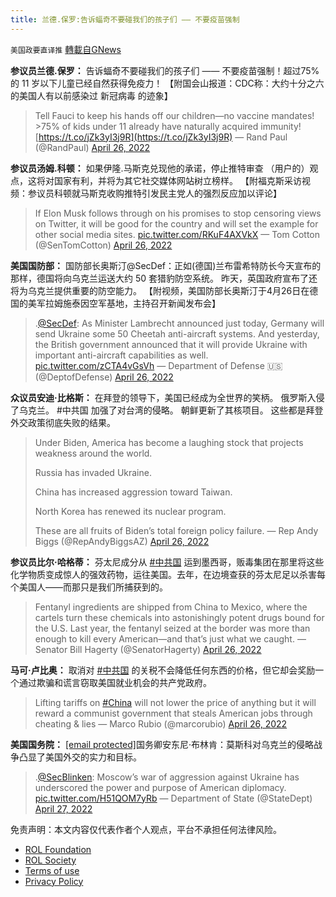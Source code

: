 ```yaml
---
title: 兰德.保罗:告诉蝠奇不要碰我们的孩子们 —— 不要疫苗强制
---
```

`美国政要直译推` [轉載自GNews](https://gnews.org/zh-hans/2420924/)

**参议员兰德.保罗：**
告诉蝠奇不要碰我们的孩子们 —— 不要疫苗强制！超过75% 的 11 岁以下儿童已经自然获得免疫力！ 【附国会山报道：CDC称：大约十分之六的美国人有以前感染过 新冠病毒 的迹象】

> Tell Fauci to keep his hands off our children—no vaccine mandates! &gt;75% of kids under 11 already have naturally acquired immunity! [https://t.co/jZk3yI3j9R](https://t.co/jZk3yI3j9R)
> — Rand Paul (@RandPaul) [April 26, 2022](https://twitter.com/RandPaul/status/1519037941498228743?ref_src=twsrc%5Etfw)

**参议员汤姆.科顿：**
如果伊隆.马斯克兑现他的承诺，停止推特审查 （用户的）观点，这将对国家有利，并将为其它社交媒体网站树立榜样。 【附福克斯采访视频：参议员科顿就马斯克收购推特引发民主党人的强烈反应加以评论】

> If Elon Musk follows through on his promises to stop censoring views on Twitter, it will be good for the country and will set the example for other social media sites. [pic.twitter.com/RKuF4AXVkX](https://t.co/RKuF4AXVkX)
> — Tom Cotton (@SenTomCotton) [April 26, 2022](https://twitter.com/SenTomCotton/status/1519028833852211200?ref_src=twsrc%5Etfw)

**美国国防部：**
国防部长奥斯汀@SecDef：正如(德国)兰布雷希特防长今天宣布的那样，德国将向乌克兰运送大约 50 套猎豹防空系统。 昨天，英国政府宣布了还将为乌克兰提供重要的防空能力。 【附视频，美国防部长奥斯汀于4月26日在德国的美军拉姆施泰因空军基地，主持召开新闻发布会】

> .[@SecDef](https://twitter.com/SecDef?ref_src=twsrc%5Etfw): As Minister Lambrecht announced just today, Germany will send Ukraine some 50 Cheetah anti-aircraft systems. And yesterday, the British government announced that it will provide Ukraine with important anti-aircraft capabilities as well. [pic.twitter.com/zCTA4vGsVh](https://t.co/zCTA4vGsVh)
> — Department of Defense 🇺🇸 (@DeptofDefense) [April 26, 2022](https://twitter.com/DeptofDefense/status/1518970903106924546?ref_src=twsrc%5Etfw)

**众议员安迪·比格斯：**
在拜登的领导下，美国已经成为全世界的笑柄。
俄罗斯入侵了乌克兰。 
#中共国 加强了对台湾的侵略。 
朝鲜更新了其核项目。 
这些都是拜登外交政策彻底失败的结果。

> Under Biden, America has become a laughing stock that projects weakness around the world.
> 
> Russia has invaded Ukraine.
> 
> China has increased aggression toward Taiwan. 
> 
> North Korea has renewed its nuclear program. 
> 
> These are all fruits of Biden’s total foreign policy failure.
> — Rep Andy Biggs (@RepAndyBiggsAZ) [April 26, 2022](https://twitter.com/RepAndyBiggsAZ/status/1518958796751712256?ref_src=twsrc%5Etfw)

**参议员比尔·哈格蒂：**
芬太尼成分从 [#中共国](https://gettr.com/hashtag/%23%E4%B8%AD%E5%85%B1%E5%9B%BD) 运到墨西哥，贩毒集团在那里将这些化学物质变成惊人的强效药物，运往美国。去年，在边境查获的芬太尼足以杀害每个美国人——而那只是我们所捕获到的。

> Fentanyl ingredients are shipped from China to Mexico, where the cartels turn these chemicals into astonishingly potent drugs bound for the U.S. Last year, the fentanyl seized at the border was more than enough to kill every American—and that’s just what we caught.
> — Senator Bill Hagerty (@SenatorHagerty) [April 26, 2022](https://twitter.com/SenatorHagerty/status/1519063770261336064?ref_src=twsrc%5Etfw)

**马可·卢比奥：**
取消对 [#中共国](https://gettr.com/hashtag/%23%E4%B8%AD%E5%85%B1%E5%9B%BD) 的关税不会降低任何东西的价格，但它却会奖励一个通过欺骗和谎言窃取美国就业机会的共产党政府。

> Lifting tariffs on [#China](https://twitter.com/hashtag/China?src=hash&amp;ref_src=twsrc%5Etfw) will not lower the price of anything but it will reward a communist government that steals American jobs through cheating & lies
> — Marco Rubio (@marcorubio) [April 26, 2022](https://twitter.com/marcorubio/status/1519089547556143111?ref_src=twsrc%5Etfw)

**美国国务院：**
 [\[email protected\]](/cdn-cgi/l/email-protection)国务卿安东尼·布林肯：莫斯科对乌克兰的侵略战争凸显了美国外交的实力和目标。

> .[@SecBlinken](https://twitter.com/SecBlinken?ref_src=twsrc%5Etfw): Moscow’s war of aggression against Ukraine has underscored the power and purpose of American diplomacy. [pic.twitter.com/H51QOM7yRb](https://t.co/H51QOM7yRb)
> — Department of State (@StateDept) [April 27, 2022](https://twitter.com/StateDept/status/1519134237751865345?ref_src=twsrc%5Etfw)

免责声明：本文内容仅代表作者个人观点，平台不承担任何法律风险。
  
- [ROL Foundation](https://rolfoundation.org/)
- [ROL Society](https://rolsociety.org/)
- [Terms of use](https://gnews.org/terms-of-use-3/)
- [Privacy Policy](https://gnews.org/privacy-policy/)
